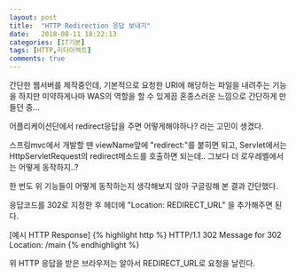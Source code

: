 ```yaml
---
layout: post
title:  "HTTP Redirection 응답 보내기"
date:   2018-08-11 18:22:13
categories: [IT기본]
tags: [HTTP,리다이렉트]
comments: true
---
```

간단한 웹서버를 제작중인데, 기본적으로 요청한 URI에 해당하는 파일을 내려주는 기능을 하지만 미약하게나마 WAS의 역할을 할 수 있게끔 혼종스러운 느낌으로 간단하게 만들던 중...  

어플리케이션단에서 redirect응답을 주면 어떻게해야하나? 라는 고민이 생겼다.  
<!--more-->
스프링mvc에서 개발할 땐 viewName앞에 "redirect:"를 붙히면 되고, Servlet에서는 HttpServletRequest의 redirect메소드를 호출하면 되는데.. 그보다 더 로우레벨에서는 어떻게 동작하지..?  

한 번도 위 기능들이 어떻게 동작하는지 생각해보지 않아 구글링해 본 결과 간단했다.  

응답코드를 302로 지정한 후 헤더에 "Location: REDIRECT_URL" 을 추가해주면 된다.  

[예시 HTTP Response]
{% highlight http %}
HTTP/1.1 302 Message for 302
Location: /main
{% endhighlight %}

위 HTTP 응답을 받은 브라우저는 알아서 REDIRECT_URL로 요청을 날린다.

